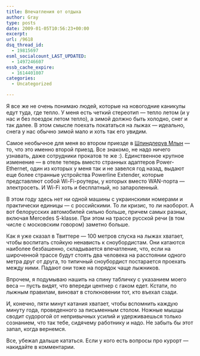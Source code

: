 ```yaml
---
title: Впечатления от отдыха
author: Gray
type: posts
date: 2009-01-05T10:56:23+00:00
excerpt:
url: /9618
dsq_thread_id:
  - 19815697
esml_socialcount_LAST_UPDATED:
  - 1497246607
essb_cache_expire:
  - 1614401807
categories:
  - Uncategorized

---
```








Я все же не очень понимаю людей, которые на новогодние каникулы едут туда, где тепло. У меня есть четкий стереотип &#8212; тепло летом (и у нас и без поездок летом тепло), а зимой должно быть холодно, снег и так далее. В этом смысле поехать покататься на лыжах &#8212; идеально, снега у нас обычно зимой мало и хоть так его увидим.

Самое необычное для меня во втором приезде в [Шпиндлерув Млын][1] &#8212; то, что это именно второй приезд. Все знакомо, не надо ничего узнавать, даже сотрудники прокатов те же :). Единственное крупное изменение &#8212; в отеле теперь вместо странных адаптеров Power-Ethernet, один из которых у меня так и не завелся год назад, выдают еще более странные устройства Powerline Extender, которые представляют собой Wi-Fi-роутеры, у которых вместо WAN-порта &#8212; электросеть. И Wi-Fi хоть и бесплатный, но запароленный.

В этом году здесь нет ни одной машины с украинскими номерами и практически единицы &#8212; с российскими. То ли кризис, то ли наоборот. А вот белорусских автомобилей сильно больше, причем самых разных, включая Mercedes S-klasse. При этом на трассе русской речи (в том числе с московским говором) заметно больше.

Как я уже сказал в Твиттере &#8212; 100 метров спуска на лыжах хватает, чтобы воспитать стойкую ненависть к сноубордистам. Они катаются наиболее безбашенно, складывается впечатление, что, если на широченной трассе будут стоять два человека на расстоянии одного метра друг от друга, то типичный сноубордист постарается проехать между ними. Падают они тоже на порядок чаще лыжников.

Впрочем, я подумываю нашить на спину табличку с указанием моего веса &#8212; пусть видят, что впереди центнер с гаком едет. Кстати, по лыжным правилам, виноват в столкновении тот, кто въехал сзади.

И, конечно, пяти минут катания хватает, чтобы вспомнить каждую минуту года, проведенного за письменным столом. Ножные мышцы сводит судорогой от непривычных усилий и удерживаешься только сознанием, что так тебе, сидячему работнику и надо. Не забыть бы этот запал, когда вернемся.

Все, убежал дальше кататься. Если у кого есть вопросы про курорт &#8212; накидайте в комментарии.

 [1]: http://www.spindleruv-mlyn.com/en/